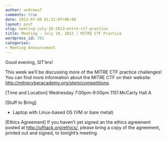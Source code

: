 ```yaml
---
author: andrewuf
comments: true
date: 2013-07-09 01:21:07+00:00
layout: post
slug: meeting-july-10-2013-mitre-ctf-practice
title: Meeting - July 10, 2013 | MITRE CTF Practice
wordpress_id: 781
categories:
- Meeting Announcement
---
```


Good evening, SIT’ers!

This week we’ll be discussing more of the MITRE CTF practice challenges! You can find more information about the MITRE CTF on their website: http://mitrecyberacademy.org/stem/competitions.

[Time and Location]
Wednesday 7:00pm-9:00pm
1151 McCarty Hall A

[Stuff to Bring]
- Laptop with Linux-based OS (VM or bare metal)

[Ethics Agreement]
If you haven’t yet signed an the ethics agreement posted at http://ufhack.org/ethics/, please bring a copy of the agreement, printed out and signed, to tonight’s meeting.

